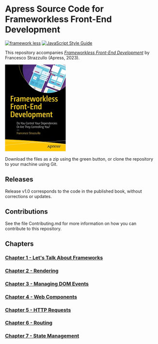 # Apress Source Code for Frameworkless Front-End Development

[![framework less](http://frameworklessmovement.org/img/frameworkless__badge-github.svg)](https://github.com/frameworkless-movement/manifesto)
[![JavaScript Style Guide](https://img.shields.io/badge/code_style-standard-brightgreen.svg)](https://standardjs.com)

This repository accompanies [*Frameworkless Front-End Development*](http://www.apress.com/9781484249666) by Francesco Strazzullo (Apress, 2023).

[comment]: #cover
![Cover image](9781484249666.jpg)

Download the files as a zip using the green button, or clone the repository to your machine using Git.

## Releases

Release v1.0 corresponds to the code in the published book, without corrections or updates.

## Contributions

See the file Contributing.md for more information on how you can contribute to this repository.

## Chapters

### [Chapter 1 - Let's Talk About Frameworks](https://github.com/Apress/frameworkless-front-end-development/tree/master/Chapter01)
### [Chapter 2 - Rendering](https://github.com/Apress/frameworkless-front-end-development/tree/master/Chapter02)
### [Chapter 3 - Managing DOM Events](https://github.com/Apress/frameworkless-front-end-development/tree/master/Chapter03)
### [Chapter 4 - Web Components](https://github.com/Apress/frameworkless-front-end-development/tree/master/Chapter04)
### [Chapter 5 - HTTP Requests](https://github.com/Apress/frameworkless-front-end-development/tree/master/Chapter05)
### [Chapter 6 - Routing](https://github.com/Apress/frameworkless-front-end-development/tree/master/Chapter06)
### [Chapter 7 - State Management](https://github.com/Apress/frameworkless-front-end-development/tree/master/Chapter07)
